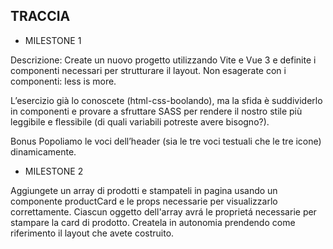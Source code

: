 ## TRACCIA
- MILESTONE 1

Descrizione:
Create un nuovo progetto utilizzando Vite e Vue 3 e definite i componenti necessari per strutturare il layout.
Non esagerate con i componenti: less is more.

L’esercizio già lo conoscete (html-css-boolando), ma la sfida è suddividerlo in componenti e provare a sfruttare SASS  per rendere il nostro stile più leggibile e flessibile (di quali variabili potreste avere bisogno?).

Bonus
Popoliamo le voci dell’header (sia le tre voci testuali che le tre icone) dinamicamente.

- MILESTONE 2

Aggiungete un array di prodotti e stampateli in pagina usando un componente productCard e le props necessarie per visualizzarlo correttamente.
Ciascun oggetto dell'array avrá le proprietá necessarie per stampare la card di prodotto.
Createla in autonomia prendendo come riferimento il layout che avete costruito.
